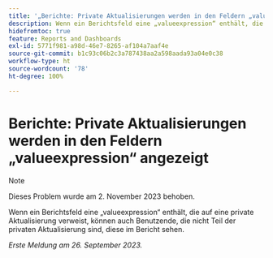 ```yaml
---
title: '„Berichte: Private Aktualisierungen werden in den Feldern „valueexpression“ angezeigt“'
description: Wenn ein Berichtsfeld eine „valueexpression“ enthält, die auf eine private Aktualisierung verweist, können auch Benutzende, die nicht Teil der privaten Aktualisierung sind, diese im Bericht sehen.
hidefromtoc: true
feature: Reports and Dashboards
exl-id: 5771f981-a98d-46e7-8265-af104a7aaf4e
source-git-commit: b1c93c06b2c3a787438aa2a598aada93a04e0c38
workflow-type: ht
source-wordcount: '78'
ht-degree: 100%

---
```


# Berichte: Private Aktualisierungen werden in den Feldern „valueexpression“ angezeigt

>[!NOTE]
>
>Dieses Problem wurde am 2. November 2023 behoben.

Wenn ein Berichtsfeld eine „valueexpression“ enthält, die auf eine private Aktualisierung verweist, können auch Benutzende, die nicht Teil der privaten Aktualisierung sind, diese im Bericht sehen.

_Erste Meldung am 26. September 2023._
